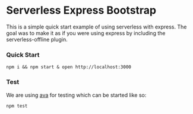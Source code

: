 # Serverless Express Bootstrap

This is a simple quick start example of using serverless with express. The goal was to make it as if you were using express by including the serverless-offline plugin.

### Quick Start

```
npm i && npm start & open http://localhost:3000
```

### Test

We are using [ava](https://github.com/avajs/ava) for testing which can be started like so:

```
npm test 
```